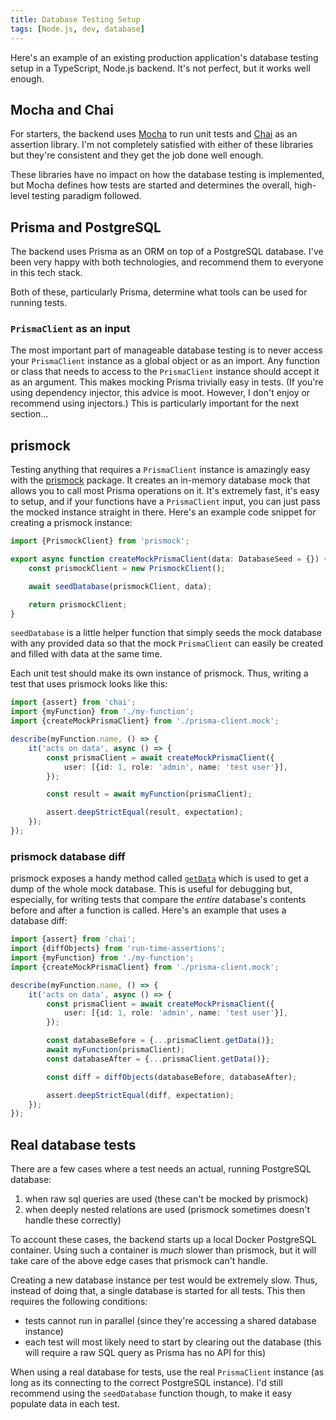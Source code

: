 ```yaml
---
title: Database Testing Setup
tags: [Node.js, dev, database]
---
```


Here's an example of an existing production application's database testing setup in a TypeScript, Node.js backend. It's not perfect, but it works well enough.

<!-- truncate -->

## Mocha and Chai

For starters, the backend uses [Mocha](https://www.npmjs.com/package/mocha) to run unit tests and [Chai](https://www.npmjs.com/package/chai) as an assertion library. I'm not completely satisfied with either of these libraries but they're consistent and they get the job done well enough.

These libraries have no impact on how the database testing is implemented, but Mocha defines how tests are started and determines the overall, high-level testing paradigm followed.

## Prisma and PostgreSQL

The backend uses Prisma as an ORM on top of a PostgreSQL database. I've been very happy with both technologies, and recommend them to everyone in this tech stack.

Both of these, particularly Prisma, determine what tools can be used for running tests.

### `PrismaClient` as an input

The most important part of manageable database testing is to never access your `PrismaClient` instance as a global object or as an import. Any function or class that needs to access to the `PrismaClient` instance should accept it as an argument. This makes mocking Prisma trivially easy in tests. (If you're using dependency injector, this advice is moot. However, I don't enjoy or recommend using injectors.) This is particularly important for the next section...

## prismock

Testing anything that requires a `PrismaClient` instance is amazingly easy with the [prismock](https://www.npmjs.com/package/prismock) package. It creates an in-memory database mock that allows you to call most Prisma operations on it. It's extremely fast, it's easy to setup, and if your functions have a `PrismaClient` input, you can just pass the mocked instance straight in there. Here's an example code snippet for creating a prismock instance:

```TypeScript
import {PrismockClient} from 'prismock';

export async function createMockPrismaClient(data: DatabaseSeed = {}) {
    const prismockClient = new PrismockClient();

    await seedDatabase(prismockClient, data);

    return prismockClient;
}
```

`seedDatabase` is a little helper function that simply seeds the mock database with any provided data so that the mock `PrismaClient` can easily be created and filled with data at the same time.

Each unit test should make its own instance of prismock. Thus, writing a test that uses prismock looks like this:

```TypeScript
import {assert} from 'chai';
import {myFunction} from './my-function';
import {createMockPrismaClient} from './prisma-client.mock';

describe(myFunction.name, () => {
    it('acts on data', async () => {
        const prismaClient = await createMockPrismaClient({
            user: [{id: 1, role: 'admin', name: 'test user'}],
        });

        const result = await myFunction(prismaClient);

        assert.deepStrictEqual(result, expectation);
    });
});
```

### prismock database diff

prismock exposes a handy method called [`getData`](https://www.npmjs.com/package/prismock#internal-data) which is used to get a dump of the whole mock database. This is useful for debugging but, especially, for writing tests that compare the _entire_ database's contents before and after a function is called. Here's an example that uses a database diff:

```TypeScript
import {assert} from 'chai';
import {diffObjects} from 'run-time-assertions';
import {myFunction} from './my-function';
import {createMockPrismaClient} from './prisma-client.mock';

describe(myFunction.name, () => {
    it('acts on data', async () => {
        const prismaClient = await createMockPrismaClient({
            user: [{id: 1, role: 'admin', name: 'test user'}],
        });

        const databaseBefore = {...prismaClient.getData()};
        await myFunction(prismaClient);
        const databaseAfter = {...prismaClient.getData()};

        const diff = diffObjects(databaseBefore, databaseAfter);

        assert.deepStrictEqual(diff, expectation);
    });
});
```

## Real database tests

There are a few cases where a test needs an actual, running PostgreSQL database:

1.  when raw sql queries are used (these can't be mocked by prismock)
2.  when deeply nested relations are used (prismock sometimes doesn't handle these correctly)

To account these cases, the backend starts up a local Docker PostgreSQL container. Using such a container is _much_ slower than prismock, but it will take care of the above edge cases that prismock can't handle.

Creating a new database instance per test would be extremely slow. Thus, instead of doing that, a single database is started for all tests. This then requires the following conditions:

-   tests cannot run in parallel (since they're accessing a shared database instance)
-   each test will most likely need to start by clearing out the database (this will require a raw SQL query as Prisma has no API for this)

When using a real database for tests, use the real `PrismaClient` instance (as long as its connecting to the correct PostgreSQL instance). I'd still recommend using the `seedDatabase` function though, to make it easy populate data in each test.
